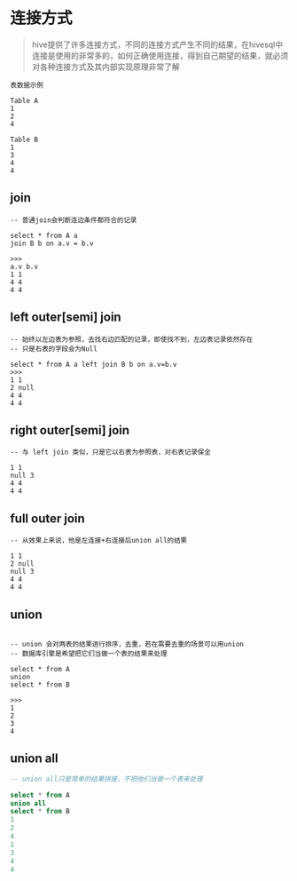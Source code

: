 # 连接方式

> hive提供了许多连接方式，不同的连接方式产生不同的结果，在hivesql中连接是使用的非常多的，如何正确使用连接，得到自己期望的结果，就必须对各种连接方式及其内部实现原理非常了解

```
表数据示例

Table A
1
2
4

Table B
1
3
4
4
```

## join

```
-- 普通join会判断连边条件都符合的记录

select * from A a
join B b on a.v = b.v

>>>
a.v b.v
1 1
4 4
4 4

```

## left outer\[semi\] join

```
-- 始终以左边表为参照，去找右边匹配的记录，即使找不到，左边表记录依然存在
-- 只是右表的字段会为Null

select * from A a left join B b on a.v=b.v
>>>
1 1
2 null
4 4
4 4

```

## right outer\[semi\] join

```
-- 与 left join 类似，只是它以右表为参照表，对右表记录保全

1 1
null 3
4 4
4 4
```

## full outer join

```
-- 从效果上来说，他是左连接+右连接后union all的结果

1 1
2 null
null 3
4 4
4 4

```

## union

```

-- union 会对两表的结果进行排序，去重，若在需要去重的场景可以用union
-- 数据库引擎是希望把它们当做一个表的结果来处理

select * from A
union
select * from B

>>>
1
2
3
4
```

## union all

```sql
-- union all只是简单的结果拼接，不把他们当做一个表来处理

select * from A
union all
select * from B
1
2
4
1
3
4
4
```

